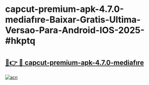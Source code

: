 # capcut-premium-apk-4.7.0-mediafıre-Baixar-Gratis-Ultima-Versao-Para-Android-IOS-2025-#hkptq

# <h2><a href="https://ainizakaria.my?title=capcut-premium-apk-4.7.0-mediafıre&ref=25M">🔗👉 🔴 capcut-premium-apk-4.7.0-mediafıre</a></h2>

[![acn](https://github.com/user-attachments/assets/0f9c940e-d8b0-45ae-aac7-cd30a18b3e1c)](https://ainizakaria.my?title=capcut-premium-apk-4.7.0-mediafıre&ref=25M)

